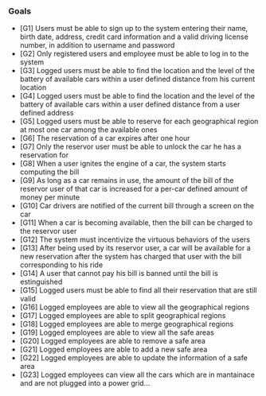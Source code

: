 ﻿### Goals
* [G1] Users must be able to sign up to the system entering their name, birth date, address, credit card information and a valid driving license number, in addition to username and password
* [G2] Only registered users and employee must be able to log in to the system
* [G3] Logged users must be able to find the location and the level of the battery of available cars within a user defined distance from his current location
* [G4] Logged users must be able to find the location and the level of the battery of available cars within a user defined distance from a user defined address
* [G5] Logged users must be able to reserve for each geographical region at most one car among the available ones
* [G6] The reservation of a car expires after one hour
* [G7] Only the reservor user must be able to unlock the car he has a reservation for
* [G8] When a user ignites the engine of a car, the system starts computing the bill
* [G9] As long as a car remains in use, the amount of the bill of the reservor user of that car is increased for a per-car defined amount of money per minute
* [G10] Car drivers are notified of the current bill through a screen on the car
* [G11] When a car is becoming available, then the bill can be charged to the reservor user
* [G12] The system must incentivize the virtuous behaviors of the users
* [G13] After being used by its reservor user, a car will be available for a new reservation after the system has charged that user with the bill corresponding to his ride
* [G14] A user that cannot pay his bill is banned until the bill is estinguished
* [G15] Logged users must be able to find all their reservation that are still valid
* [G16] Logged employees are able to view all the geographical regions
* [G17] Logged employees are able to split geographical regions
* [G18] Logged employees are able to merge geographical regions
* [G19] Logged employees are able to view all the safe areas
* [G20] Logged employees are able to remove a safe area
* [G21] Logged employees are able to add a new safe area
* [G22] Logged employees are able to update the information of a safe area
* [G23] Logged employees can view all the cars which are in mantainace and are not plugged into a power grid...